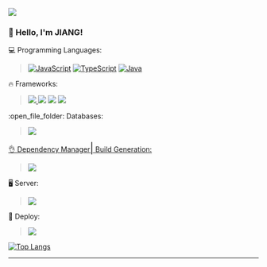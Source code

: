 ![](https://komarev.com/ghpvc/?username=jiang227947&color=006bed)
### :wave:	 Hello, I'm <strong>JIANG!</strong>







<p align="left">
  💻  Programming Languages:

  ><a href="#" alt="#"><a href="#" alt="#">
  [![JavaScript](https://prototypicalpro.github.io/prototypicalpro/readme/badge-14.svg)](#)</a> <span style="font-size: 1.5em;"></span> <a href="#" alt="#">
  [![TypeScript](https://prototypicalpro.github.io/prototypicalpro/readme/badge-15.svg)](#)</a> <span style="font-size: 1.5em;"></span> <a href="#" alt="#">
  [![Java](https://prototypicalpro.github.io/prototypicalpro/readme/badge-25.svg)](#)</a>
</p>

<p align="left">
  🔥 Frameworks:
  
  > <a href="#" alt="#"><img src="https://camo.githubusercontent.com/174977c27f60a8bdb18c0434360f1381ff22c92bf7402a5e8e21450d31c0305b/68747470733a2f2f696d672e736869656c64732e696f2f62616467652f2d416e67756c61722d4444303033313f7374796c653d666c61742d737175617265266c6f676f3d616e67756c6172?style=flat&labelColor=black"/>
  </a><a href="#" alt="#"><img src="https://img.shields.io/badge/Vue.js-35495E?style=flat&labelColor=black&logo=vuedotjs&logoColor=4FC08D"/></a> 
  <a href="#" alt="#"><img src="https://img.shields.io/badge/Node.js-339933?style=flat&labelColor=black&logo=nodedotjs&logoColor=white"/></a>
  <a href="#" alt="#"><img src="https://img.shields.io/badge/Spring_Boot-F2F4F9?style=flat&labelColor=black&logo=spring-boot"/></a>
</p>

<p align="left">
  :open_file_folder: Databases:
  
  ><a href="#" alt="#"><a href="#" alt="#"><img src="https://camo.githubusercontent.com/4eade77f6242a74645c408f1cc48b4c05f3c7c8a74d0bf15c2a1e259e4d357d9/68747470733a2f2f696d672e736869656c64732e696f2f62616467652f2d4d7953514c2d3434373941313f7374796c653d666c61742d737175617265266c6f676f3d6d7973716c266c6f676f436f6c6f723d7768697465?style=flat&labelColor=black"/>
</p>

<p align="left">
  👌 Dependency Manager<span style="font-size: 1.5em;">|</span> Build Generation: 
  
  > <a href="#" alt="#"><img src="https://img.shields.io/badge/npm-CB3837?style=flat&labelColor=black&logo=npm&logoColor=white"/></a>
  </a>
</p>

<p align="left">
  🖥️ Server:
  
  > <a href="#" alt="#"><img src="https://img.shields.io/badge/Nginx-009639?style=flat&labelColor=black&logo=nginx&logoColor=white"/></a>
</p>

<p align="left">
  🏬 Deploy:
  
  > <a href="#" alt="#"> <img src="https://camo.githubusercontent.com/204410115a0bb658668e7446bfc6a7eadb6a96a98d81daba65ddaaa541e95f58/68747470733a2f2f696d672e736869656c64732e696f2f62616467652f2d446f636b65722d3234393645443f7374796c653d666c61742d737175617265266c6f676f3d646f636b6572266c6f676f436f6c6f723d7768697465?style=flat&labelColor=black"/></a>
</p>
  
[![Top Langs](https://github-readme-stats.vercel.app/api/top-langs/?username=jiang227947&hide=css&langs_count=6)](https://github.com/anuraghazra/github-readme-stats)

<hr/>
